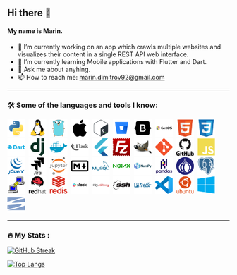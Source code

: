 ## Hi there 👋

#### My name is Marin.
- 🔭 I’m currently working on an app which crawls multiple websites and visualizes their content in a single REST API web interface.
- 🌱 I’m currently learning Mobile applications with Flutter and Dart.
- 💬 Ask me about anyhing.
- 📫 How to reach me: marin.dimitrov92@gmail.com

---

### :hammer_and_wrench: Some of the languages and tools I know:
<img src="https://github.com/devicons/devicon/blob/v2.14.0/icons/python/python-original.svg" title="Python" alt="Python" width="40" height="40"/>&nbsp;
<img src="https://github.com/devicons/devicon/blob/master/icons/linux/linux-original.svg" title="Linux" alt="Linux" width="40" height="40"/>&nbsp;
<img src="https://github.com/devicons/devicon/blob/v2.14.0/icons/go/go-original.svg" title="go" alt="go" width="40" height="40"/>&nbsp;
<img src="https://github.com/devicons/devicon/blob/v2.14.0/icons/apple/apple-original.svg" title="apple" alt="apple" width="40" height="40"/>&nbsp;
<img src="https://github.com/devicons/devicon/blob/v2.14.0/icons/bash/bash-original.svg" title="bash" alt="bash" width="40" height="40"/>&nbsp;
<img src="https://github.com/devicons/devicon/blob/v2.14.0/icons/bitbucket/bitbucket-original.svg" title="bitbucket" alt="bitbucket" width="40" height="40"/>&nbsp;
<img src="https://github.com/devicons/devicon/blob/v2.14.0/icons/bootstrap/bootstrap-plain.svg" title="bootstrap" alt="bootstrap" width="40" height="40"/>&nbsp;
<img src="https://github.com/devicons/devicon/blob/v2.14.0/icons/centos/centos-original-wordmark.svg" title="centos" alt="centos" width="40" height="40"/>&nbsp;
<img src="https://github.com/devicons/devicon/blob/v2.14.0/icons/html5/html5-original.svg" title="html5" alt="html5" width="40" height="40"/>&nbsp;
<img src="https://github.com/devicons/devicon/blob/v2.14.0/icons/css3/css3-original.svg" title="css3" alt="css3" width="40" height="40"/>&nbsp;
<img src="https://github.com/devicons/devicon/blob/v2.14.0/icons/dart/dart-plain-wordmark.svg" title="dart" alt="dart" width="40" height="40"/>&nbsp;
<img src="https://github.com/devicons/devicon/blob/v2.14.0/icons/django/django-plain.svg" title="django" alt="django" width="40" height="40"/>&nbsp;
<img src="https://github.com/devicons/devicon/blob/v2.14.0/icons/docker/docker-plain.svg" title="docker" alt="docker" width="40" height="40"/>&nbsp;
<img src="https://github.com/devicons/devicon/blob/v2.14.0/icons/flask/flask-original-wordmark.svg" title="flask" alt="flask" width="40" height="40"/>&nbsp;
<img src="https://github.com/devicons/devicon/blob/v2.14.0/icons/flutter/flutter-original.svg" title="flutter" alt="flutter" width="40" height="40"/>&nbsp;
<img src="https://github.com/devicons/devicon/blob/v2.14.0/icons/filezilla/filezilla-plain.svg" title="filezilla" alt="filezilla" width="40" height="40"/>&nbsp;
<img src="https://github.com/devicons/devicon/blob/v2.14.0/icons/gimp/gimp-original.svg" title="gimp" alt="gimp" width="40" height="40"/>&nbsp;
<img src="https://github.com/devicons/devicon/blob/v2.14.0/icons/git/git-plain.svg" title="git" alt="git" width="40" height="40"/>&nbsp;
<img src="https://github.com/devicons/devicon/blob/v2.14.0/icons/github/github-original-wordmark.svg" title="github" alt="github" width="40" height="40"/>&nbsp;
<img src="https://github.com/devicons/devicon/blob/v2.14.0/icons/javascript/javascript-plain.svg" title="js" alt="js" width="40" height="40"/>&nbsp;
<img src="https://github.com/devicons/devicon/blob/v2.14.0/icons/jquery/jquery-plain-wordmark.svg" title="jquery" alt="jquery" width="40" height="40"/>&nbsp;
<img src="https://github.com/devicons/devicon/blob/v2.14.0/icons/jira/jira-plain-wordmark.svg" title="jira" alt="jira" width="40" height="40"/>&nbsp;
<img src="https://github.com/devicons/devicon/blob/v2.14.0/icons/jupyter/jupyter-original-wordmark.svg" title="jupyter" alt="jupyter" width="40" height="40"/>&nbsp;
<img src="https://github.com/devicons/devicon/blob/v2.14.0/icons/markdown/markdown-original.svg" title="markdown" alt="markdown" width="40" height="40"/>&nbsp;
<img src="https://github.com/devicons/devicon/blob/v2.14.0/icons/mysql/mysql-plain-wordmark.svg" title="mysql" alt="mysql" width="40" height="40"/>&nbsp;
<img src="https://github.com/devicons/devicon/blob/v2.14.0/icons/nginx/nginx-original.svg" title="nginx" alt="nginx" width="40" height="40"/>&nbsp;
<img src="https://github.com/devicons/devicon/blob/v2.14.0/icons/numpy/numpy-original-wordmark.svg" title="numpy" alt="numpy" width="40" height="40"/>&nbsp;
<img src="https://github.com/devicons/devicon/blob/v2.14.0/icons/pandas/pandas-original-wordmark.svg" title="pandas" alt="pandas" width="40" height="40"/>&nbsp;
<img src="https://github.com/devicons/devicon/blob/v2.14.0/icons/perl/perl-original.svg" title="perl" alt="perl" width="40" height="40"/>&nbsp;
<img src="https://github.com/devicons/devicon/blob/v2.14.0/icons/postgresql/postgresql-plain.svg" title="postgres" alt="postgres" width="40" height="40"/>&nbsp;
<img src="https://github.com/devicons/devicon/blob/v2.14.0/icons/putty/putty-original.svg" title="putty" alt="putty" width="40" height="40"/>&nbsp;
<img src="https://github.com/devicons/devicon/blob/v2.14.0/icons/redhat/redhat-original-wordmark.svg" title="redhat" alt="redhat" width="40" height="40"/>&nbsp;
<img src="https://github.com/devicons/devicon/blob/v2.14.0/icons/redis/redis-plain-wordmark.svg" title="redis" alt="redis" width="40" height="40"/>&nbsp;
<img src="https://github.com/devicons/devicon/blob/v2.14.0/icons/slack/slack-original-wordmark.svg" title="slack" alt="slack" width="40" height="40"/>&nbsp;
<img src="https://github.com/devicons/devicon/blob/v2.14.0/icons/sqlalchemy/sqlalchemy-original-wordmark.svg" title="sqlalchemy" alt="sqlalchemy" width="40" height="40"/>&nbsp;
<img src="https://github.com/devicons/devicon/blob/v2.14.0/icons/ssh/ssh-original-wordmark.svg" title="ssh" alt="ssh" width="40" height="40"/>&nbsp;
<img src="https://github.com/devicons/devicon/blob/v2.14.0/icons/trello/trello-plain-wordmark.svg" title="trello" alt="trello" width="40" height="40"/>&nbsp;
<img src="https://github.com/devicons/devicon/blob/v2.14.0/icons/vscode/vscode-original.svg" title="vscode" alt="vscode" width="40" height="40"/>&nbsp;
<img src="https://github.com/devicons/devicon/blob/v2.14.0/icons/ubuntu/ubuntu-plain-wordmark.svg" title="ubuntu" alt="ubuntu" width="40" height="40"/>&nbsp;
<img src="https://github.com/devicons/devicon/blob/v2.14.0/icons/windows8/windows8-original.svg" title="windows" alt="windows" width="40" height="40"/>&nbsp;
<img src="https://github.com/devicons/devicon/blob/v2.14.0/icons/subversion/subversion-original.svg" title="svn" alt="svn" width="40" height="40"/>&nbsp;

---

### :fire: My Stats :

[![GitHub Streak](https://streak-stats.demolab.com?user=mndimitrov92&theme=dark&hide_border=true&date_format=j%20M%5B%20Y%5D)](https://git.io/streak-stats)

[![Top Langs](https://github-readme-stats.vercel.app/api/top-langs/?username=mndimitrov92&layout=compact&theme=vision-friendly-dark)](https://github.com/anuraghazra/github-readme-stats)
